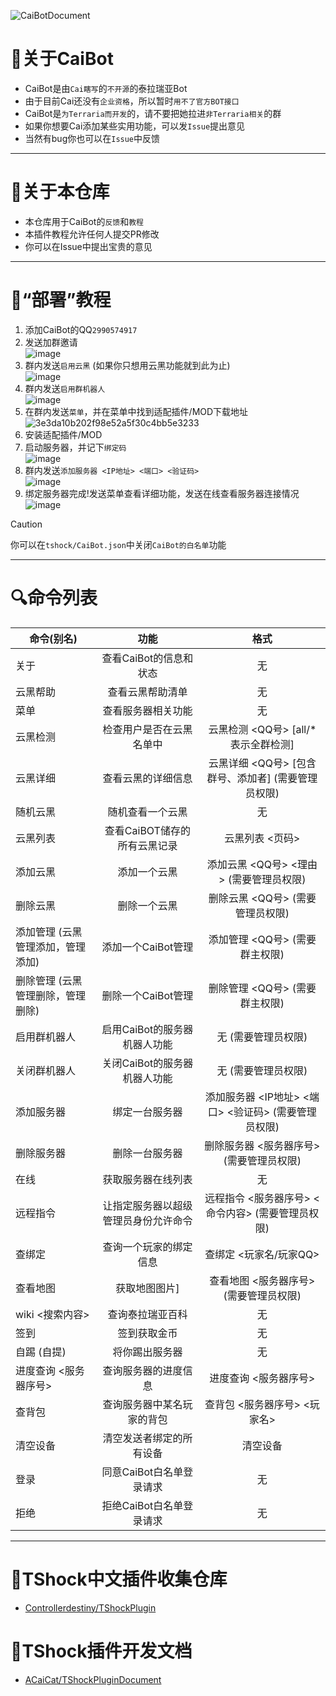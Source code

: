 ![CaiBotDocument](https://socialify.git.ci/ACaiCat/CaiBotDocument/image?description=1&font=Inter&forks=1&issues=1&language=1&logo=https%3A%2F%2Fq1.qlogo.cn%2Fg%3Fb%3Dqq%26nk%3D2990574917%26s%3D100&name=1&owner=1&pattern=Solid&pulls=1&stargazers=1&theme=Light)

# 📄关于CaiBot

- CaiBot是由`Cai瞎写`的`不开源`的泰拉瑞亚Bot
- 由于目前Cai还没有`企业资格`，所以暂时`用不了官方BOT接口`
- CaiBot是`为Terraria而开发`的，请不要把她拉进`非Terraria相关`的群
- 如果你想要Cai添加某些实用功能，可以发`Issue`提出意见
- 当然有bug你也可以在`Issue`中反馈

---

# 💾关于本仓库

- 本仓库用于CaiBot的`反馈`和`教程`
- 本插件教程允许任何人提交PR修改
- 你可以在Issue中提出宝贵的意见

---

# 📖“部署”教程

1. 添加CaiBot的QQ`2990574917`
2. 发送加群邀请  
   ![image](https://github.com/ACaiCat/CaiBotDocument/assets/62058454/e1a0bc5e-8bb8-4c61-91b2-e9c14670d547)
3. 群内发送`启用云黑` (如果你只想用云黑功能就到此为止)  
   ![image](https://github.com/ACaiCat/CaiBotDocument/assets/62058454/f9a5b29d-878e-4337-9477-7d447f6d5552)
4. 群内发送`启用群机器人`  
   ![image](https://github.com/ACaiCat/CaiBotDocument/assets/62058454/fd5fe27c-9f55-4631-88ed-f7ae71f7c3ea)
5. 在群内发送`菜单`，并在菜单中找到适配插件/MOD下载地址  
   ![3e3da10b202f98e52a5f30c4bb5e3233](https://github.com/ACaiCat/CaiBotDocument/assets/62058454/0d742a3b-840e-4f6e-8082-b6345314e2f9)
6. 安装适配插件/MOD
7. 启动服务器，并记下`绑定码`  
   ![image](https://github.com/ACaiCat/CaiBotDocument/assets/62058454/faa545f2-9db5-4d25-9e14-efc06c027086)
8. 群内发送`添加服务器 <IP地址> <端口> <验证码>`  
   ![image](https://github.com/ACaiCat/CaiBotDocument/assets/62058454/fd65a900-3332-4861-8542-1d24ef41a660)
9. 绑定服务器完成!发送菜单查看详细功能，发送在线查看服务器连接情况  
   ![image](https://github.com/ACaiCat/CaiBotDocument/assets/62058454/b7f5d96d-b411-4dd1-b7c8-f1598576a763)
> [!CAUTION]
> 你可以在`tshock/CaiBot.json`中关闭`CaiBot的白名单`功能

---

# 🔍命令列表

| 命令(别名)                        |                 功能                 |                        格式                         |
| --------------------------------- | :----------------------------------: | :-------------------------------------------------: |
| 关于                              |        查看CaiBot的信息和状态        |                         无                          |
| 云黑帮助                          |           查看云黑帮助清单           |                         无                          |
| 菜单                              |          查看服务器相关功能          |                         无                          |
| 云黑检测                          |       检查用户是否在云黑名单中       |         云黑检测 <QQ号> [all/*表示全群检测]         |
| 云黑详细                          |          查看云黑的详细信息          | 云黑详细 <QQ号> [包含群号、添加者] (需要管理员权限) |
| 随机云黑                          |           随机查看一个云黑           |                         无                          |
| 云黑列表                          |     查看CaiBOT储存的所有云黑记录     |                   云黑列表 <页码>                   |
| 添加云黑                          |             添加一个云黑             |               添加云黑 <QQ号> <理由> (需要管理员权限)              |
| 删除云黑                          |             删除一个云黑             |                   删除云黑 <QQ号> (需要管理员权限)                |
| 添加管理 (云黑管理添加，管理添加) |          添加一个CaiBot管理          |                   添加管理 <QQ号> (需要群主权限)                   |
| 删除管理 (云黑管理删除，管理删除) |          删除一个CaiBot管理          |                   删除管理 <QQ号> (需要群主权限)                 |
| 启用群机器人                      |     启用CaiBot的服务器机器人功能     |                         无 (需要管理员权限)                         |
| 关闭群机器人                      |     关闭CaiBot的服务器机器人功能     |                         无 (需要管理员权限)                          |
| 添加服务器                        |            绑定一台服务器            |         添加服务器 <IP地址> <端口> <验证码> (需要管理员权限)         |
| 删除服务器                        |            删除一台服务器            |               删除服务器 <服务器序号> (需要管理员权限)               |
| 在线                              |          获取服务器在线列表          |                         无                          |
| 远程指令                          | 让指定服务器以超级管理员身份允许命令 |          远程指令 <服务器序号> <命令内容> (需要管理员权限)          |
| 查绑定                            |        查询一个玩家的绑定信息        |               查绑定 <玩家名/玩家QQ>                |
| 查看地图                          |            获取地图图片]             |                查看地图 <服务器序号> (需要管理员权限)               |
| wiki <搜索内容>                   |           查询泰拉瑞亚百科           |                         无                          |
| 签到                              |             签到获取金币             |                         无                          |
| 自踢 (自提)                       |            将你踢出服务器            |                         无                          |
| 进度查询 <服务器序号>             |         查询服务器的进度信息         |                进度查询 <服务器序号>                |
| 查背包                            |      查询服务器中某名玩家的背包      |            查背包 <服务器序号> <玩家名>             |
| 清空设备                          |       清空发送者绑定的所有设备       |                      清空设备                       |
| 登录                              |       同意CaiBot白名单登录请求       |                         无                          |
| 拒绝                              |       拒绝CaiBot白名单登录请求       |                         无                          |

---

# 🧪TShock中文插件收集仓库

- [Controllerdestiny/TShockPlugin](https://github.com/Controllerdestiny/TShockPlugin)

# 🧰TShock插件开发文档

- [ACaiCat/TShockPluginDocument](https://github.com/ACaiCat/TShockPluginDocument)
